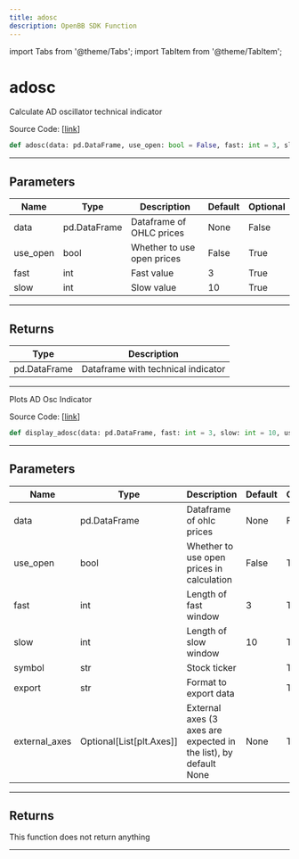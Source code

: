 ```yaml
---
title: adosc
description: OpenBB SDK Function
---
```


import Tabs from '@theme/Tabs';
import TabItem from '@theme/TabItem';

# adosc

<Tabs>
<TabItem value="model" label="Model" default>

Calculate AD oscillator technical indicator

Source Code: [[link](https://github.com/OpenBB-finance/OpenBBTerminal/tree/main/openbb_terminal/common/technical_analysis/volume_model.py#L46)]

```python
def adosc(data: pd.DataFrame, use_open: bool = False, fast: int = 3, slow: int = 10) -> pd.DataFrame
```
---
## Parameters

| Name | Type | Description | Default | Optional |
| ---- | ---- | ----------- | ------- | -------- |
| data | pd.DataFrame | Dataframe of OHLC prices | None | False |
| use_open | bool | Whether to use open prices | False | True |
| fast | int | Fast value | 3 | True |
| slow | int | Slow value | 10 | True |

---
## Returns

| Type | Description |
| ---- | ----------- |
| pd.DataFrame | Dataframe with technical indicator |

---


</TabItem>
<TabItem value="view" label="View">

Plots AD Osc Indicator

Source Code: [[link](https://github.com/OpenBB-finance/OpenBBTerminal/tree/main/openbb_terminal/common/technical_analysis/volume_view.py#L141)]

```python
def display_adosc(data: pd.DataFrame, fast: int = 3, slow: int = 10, use_open: bool = False, symbol: str = "", export: str = "", external_axes: Optional[List[matplotlib.axes._axes.Axes]] = None) -> None
```
---
## Parameters

| Name | Type | Description | Default | Optional |
| ---- | ---- | ----------- | ------- | -------- |
| data | pd.DataFrame | Dataframe of ohlc prices | None | False |
| use_open | bool | Whether to use open prices in calculation | False | True |
| fast | int | Length of fast window | 3 | True |
| slow | int | Length of slow window | 10 | True |
| symbol | str | Stock ticker |  | True |
| export | str | Format to export data |  | True |
| external_axes | Optional[List[plt.Axes]] | External axes (3 axes are expected in the list), by default None | None | True |

---
## Returns

This function does not return anything

---


</TabItem>
</Tabs>